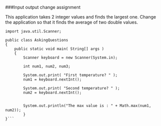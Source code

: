 <!--djw:done-->
###Input output change assignment

This application takes 2 integer values and finds the largest one. Change the application so that it finds the average of two double values.

```
import java.util.Scanner;

public class AskingQuestions
{
	public static void main( String[] args )
	{
		Scanner keyboard = new Scanner(System.in);

		int num1, num2, num3;

		System.out.print( "First temperature? " );
		num1 = keyboard.nextInt();

		System.out.print( "Second temperature? " );
		num2 = keyboard.nextInt();


        System.out.println("The max value is : " + Math.max(num1, num2));
        }
}```